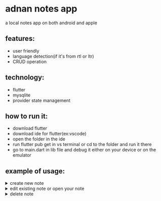 # adnan notes app

a local notes app on both android and apple

## features:
* user friendly
* language detection(if it's from rtl or ltr)
* CRUD operation

## technology:
* flutter
* mysqlite
* provider state management

## how to run it:
* download flutter
* download ide for flutter(ex:vscode)
* open the folder in the ide
* run flutter pub get in vs terminal or cd to the folder and run it there
* go to main.dart in lib file and debug it either on your device or on the emulator

## example of usage:
<details>
  <summary>create new note</summary>
  <br>
<img width="100" src="https://user-images.githubusercontent.com/55524560/225320727-83195ba9-0a09-4c38-801d-8e53e7f240bb.png">
<img width="100" src="https://user-images.githubusercontent.com/55524560/225320948-4e3f38a2-9e78-4b40-8a18-549da39fc234.png">
</details>
<details>
  <summary>edit existing note or open your note</summary>
  <br>
  <img width="100" src="https://user-images.githubusercontent.com/55524560/225320727-83195ba9-0a09-4c38-801d-8e53e7f240bb.png">
<img width="100" src="https://user-images.githubusercontent.com/55524560/225320937-40067fec-71de-4868-863e-19e3403ab39b.png">
</details>
<details>
  <summary>delete note</summary>
  <br>
  <h5>hold on the note so the bin get visible to delete the note and press anywhere on the screen to disable it again</h5>
    <img width="100" src="https://user-images.githubusercontent.com/55524560/225320727-83195ba9-0a09-4c38-801d-8e53e7f240bb.png">
<img width="100" src="https://user-images.githubusercontent.com/55524560/225320957-ea77c8e4-bab1-4a6e-9439-ce1f4e5bc861.png">
</details>
